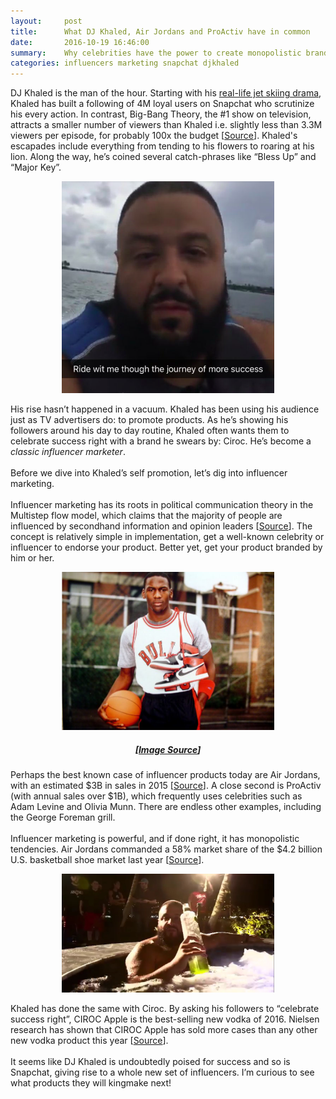 ```yaml
---
layout:     post
title:      What DJ Khaled, Air Jordans and ProActiv have in common
date:       2016-10-19 16:46:00
summary:    Why celebrities have the power to create monopolistic brands
categories: influencers marketing snapchat djkhaled
---
```


<style>
.center-image
{
	text-align: center;
}

img {
    max-width: 80%;
    max-height: 80%;
    height: auto;
}

</style>

<p>
DJ Khaled is the man of the hour. Starting with his <a href="https://www.buzzfeed.com/angelospagnolo/dj-khaled-got-lost-at-sea-on-a-jestski">real-life jet skiing drama</a>, Khaled has built a following of 4M loyal users on Snapchat who scrutinize his every action. In contrast, Big-Bang Theory, the #1 show on television, attracts a smaller number of viewers than Khaled i.e. slightly less than 3.3M viewers per episode, for probably 100x the budget [<a href="http://thehustle.co/dj-khaled">Source</a>]. Khaled's escapades include everything from tending to his flowers to roaring at his lion. Along the way, he’s coined several catch-phrases like “Bless Up” and “Major Key”.
</p>

<div class="center-image">
<figure>
  <img src="/images/10-19-2016-image001.png"/>
</figure>
</div>

<p>His rise hasn’t happened in a vacuum. Khaled has been using his audience just as TV advertisers do: to promote products. As he’s showing his followers around his day to day routine, Khaled often wants them to celebrate success right with a brand he swears by: Ciroc. He’s become a <i>classic influencer marketer</i>.
<br><br>
Before we dive into Khaled’s self promotion, let’s dig into influencer marketing.
<br><br>
Influencer marketing has its roots in political communication theory in the Multistep flow model, which claims that the majority of people are influenced by secondhand information and opinion leaders [<a href="https://en.wikipedia.org/wiki/Influencer_marketing">Source</a>]. The concept is relatively simple in implementation, get a well-known celebrity or influencer to endorse your product. Better yet, get your product branded by him or her.
</p>

<div class="center-image">
<figure>
  <img src="/images/10-19-2016-image002.png"/>
  <p><h5>[<a href="http://www.bcallday.com/">Image Source</a>]</h5></p>
</figure>
</div>

<p>
Perhaps the best known case of influencer products today are Air Jordans, with an estimated $3B in sales in 2015 [<a href="http://www.forbes.com/sites/mattconnolly/2016/05/19/despite-lebron-james-1-billion-deal-michael-jordan-still-king-nike/#5abb8df910d3">Source</a>]. A close second is ProActiv (with annual sales over $1B), which frequently uses celebrities such as Adam Levine and Olivia Munn. There are endless other examples, including the George Foreman grill.
<br><br>
Influencer marketing is powerful, and if done right, it has monopolistic tendencies. Air Jordans commanded a 58% market share of the $4.2 billion U.S. basketball shoe market last year [<a href="http://themarketmogul.com/the-economics-of-nikes-air-jordan-brand/">Source</a>].
</p>

<div class="center-image">
<figure>
  <img src="/images/10-19-2016-image003.jpg"/>
</figure>
</div>

<p>
Khaled has done the same with Ciroc. By asking his followers to “celebrate success right”, CIROC Apple is the best-selling new vodka of 2016. Nielsen research has shown that CIROC Apple has sold more cases than any other new vodka product this year [<a href="http://www.prnewswire.com/news-releases/sean-diddy-combs--the-makers-of-ciroc-announce-ciroc-apple-as-the-nations-1-vodka-innovation1-300287328.html">Source</a>].
<br><br>
It seems like DJ Khaled is undoubtedly poised for success and so is Snapchat, giving rise to a whole new set of influencers. I’m curious to see what products they will kingmake next!
</p>



